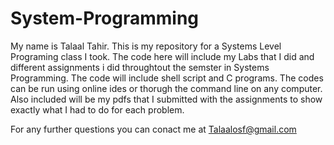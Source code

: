 # System-Programming

My name is Talaal Tahir. This is my repository for a Systems Level Programing class I took. The code here will include my Labs that I did and different assignments i did throughtout the semster in Systems Programming. The code will include shell script and C programs. The codes can be run using online ides or thorugh the command line on any computer. Also included will be my pdfs that I submitted with the assignments to show exactly what I had to do for each problem. 

For any further questions you can conact me at Talaalosf@gmail.com
